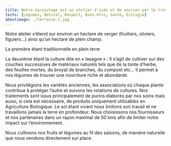 ```yaml
---
title: Notre maraichage est un atelier d'aide et de soutien par le travail.
techs: [Légumes, Naturel, Respect, Bien-être, Santé, Ecologie]
aboutimage: ./terrasse-1.jpg
---
```


Notre atelier s’étend sur environ un hectare de verger (fruitiers, oliviers, figuiers…) ainsi qu’un hectare de plein champ.

La première étant traditionnelle en plein terre

La deuxième étant la culture dite en « lasagne » : Il s’agit de cultiver sur des couches successives de matériaux naturels tels que de la tonte d’herbe, des feuilles mortes, du broyat de branches, du compost etc… Il permet à nos légumes de trouver une nourriture riche et abondante.

Nous privilégions les variétés anciennes, les associations où chaque plante contribue à protéger l’autre et suivons les rotations de cultures. Nos traitements sont issus principalement de purins élaborés par nos soins mais aussi, si cela est nécessaire, de produits uniquement utilisables en Agriculture Biologique. Le sol étant vivant nous limitons son travail et ne travaillons jamais la terre en profondeur. Nous choisissons nos fournisseurs et nos partenaires dans un rayon maximal de 50 kms afin de limiter notre impact sur l’environnement.

Nous cultivons nos fruits et légumes au fil des saisons, de manière naturelle que nous vendons directement sur place.
